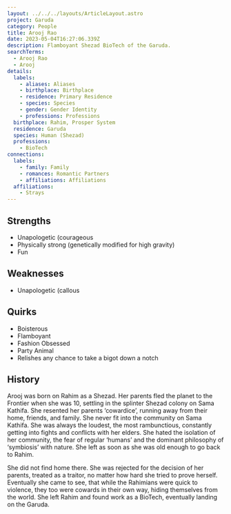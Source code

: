 ```yaml
---
layout: ../../../layouts/ArticleLayout.astro
project: Garuda
category: People
title: Arooj Rao
date: 2023-05-04T16:27:06.339Z
description: Flamboyant Shezad BioTech of the Garuda.
searchTerms:
  - Arooj Rao
  - Arooj
details:
  labels:
    - aliases: Aliases
    - birthplace: Birthplace
    - residence: Primary Residence
    - species: Species
    - gender: Gender Identity
    - professions: Professions
  birthplace: Rahim, Prosper System
  residence: Garuda
  species: Human (Shezad)
  professions:
    - BioTech
connections:
  labels:
    - family: Family
    - romances: Romantic Partners
    - affiliations: Affiliations
  affiliations:
    - Strays
---
```

## Strengths

* Unapologetic (courageous
* Physically strong (genetically modified for high gravity)
* Fun

## Weaknesses

* Unapologetic (callous

## Quirks

* Boisterous
* Flamboyant
* Fashion Obsessed
* Party Animal
* Relishes any chance to take a bigot down a notch

## History

Arooj was born on Rahim as a Shezad. Her parents fled the planet to the Frontier when she was 10, settling in the splinter Shezad colony on Sama Kathifa. She resented her parents ‘cowardice’, running away from their home, friends, and family. She never fit into the community on Sama Kathifa. She was always the loudest, the most rambunctious, constantly getting into fights and conflicts with her elders. She hated the isolation of her community, the fear of regular ‘humans’ and the dominant philosophy of ‘symbiosis’ with nature. She left as soon as she was old enough to go back to Rahim.

She did not find home there. She was rejected for the decision of her parents, treated as a traitor, no matter how hard she tried to prove herself. Eventually she came to see, that while the Rahimians were quick to violence, they too were cowards in their own way, hiding themselves from the world. She left Rahim and found work as a BioTech, eventually landing on the Garuda.